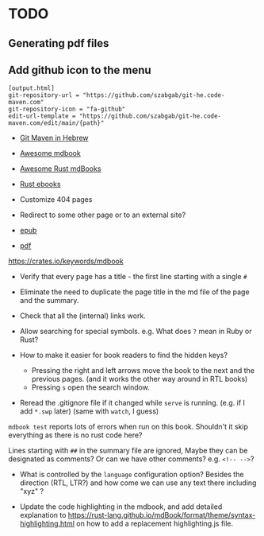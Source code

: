 # TODO

## Generating pdf files

## Add github icon to the menu

```
[output.html]
git-repository-url = "https://github.com/szabgab/git-he.code-maven.com"
git-repository-icon = "fa-github"
edit-url-template = "https://github.com/szabgab/git-he.code-maven.com/edit/main/{path}"
```


* [Git Maven in Hebrew](https://git-he.code-maven.com/)

* [Awesome mdbook](https://github.com/softprops/awesome-mdbook)

* [Awesome Rust mdBooks](https://github.com/smhmayboudi/awesome-rust-mdbooks)

* [Rust ebooks](https://rust-ebooks.code-maven.com/)

* Customize 404 pages

* Redirect to some other page or to an external site?


* [epub](https://crates.io/crates/mdbook-epub)
* [pdf](https://crates.io/crates/mdbook-pdf)

https://crates.io/keywords/mdbook

* Verify that every page has a title - the first line starting with a single `#`

* Eliminate the need to duplicate the page title in the md file of the page and the summary.

* Check that all the (internal) links work.

* Allow searching for special symbols. e.g. What does `?` mean in Ruby or Rust?

* How to make it easier for book readers to find the hidden keys?
    * Pressing the right and left arrows move the book to the next and the previous pages. (and it works the other way around in RTL books)
    * Pressing `s` open the search window.

* Reread the .gitignore file if it changed while `serve` is running. (e.g. if I add `*.swp` later) (same with `watch`, I guess)


`mdbook test` reports lots of errors when run on this book. Shouldn't it skip everything as there is no rust code here?

Lines starting with `##` in the summary file are ignored, Maybe they can be designated as comments? Or can we have other comments? e.g. `<!-- -->`?

* What is controlled by the `language` configuration option? Besides the direction (RTL, LTR?) and how come we can use any text there including "xyz" ?


* Update the code highlighting in the mdbook, and add detailed explanation to https://rust-lang.github.io/mdBook/format/theme/syntax-highlighting.html
on how to add a replacement highlighting.js file.

